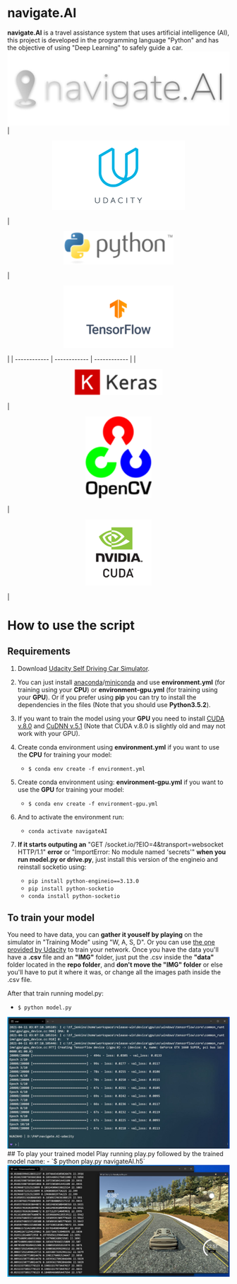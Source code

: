 # navigate.AI
**navigate.AI** is a travel assistance system that uses artificial intelligence (AI), this project is developed in the programming language "Python" and has the objective of using "Deep Learning" to safely guide a car.
<img src="images/logo.png">
| <p align="center"><img src="images/udacity.png" width="300"></p> | <p align="center"><img src="images/python.png" width="250"></p> | <p align="center"><img src="images/tensorflow.png" width="250"></p> |
| ------------ | ------------ | ------------ |
| <p align="center"><img src="images/keras.png" width="200"></p> | <p align="center"><img src="images/opencv.png" width="150"></p> | <p align="center"><img src="images/cuda.png" width="150"></p> |

# How to use the script
## Requirements
1. Download [Udacity Self Driving Car Simulator](https://github.com/udacity/self-driving-car-sim "Udacity Self Driving Car Simulator").
1. You can just install [anaconda](https://www.anaconda.com/products/individual "anaconda")/[miniconda](https://docs.conda.io/en/latest/miniconda.html "miniconda") and use **environment.yml** (for training using your **CPU**) or **environment-gpu.yml** (for training using your **GPU**). Or if you prefer using **pip** you can try to install the dependencies in the files (Note that you should use **Python3.5.2**).

1. If you want to train the model using your **GPU** you need to install [CUDA v.8.0](https://developer.nvidia.com/cuda-80-ga2-download-archive) and [CuDNN v.5.1](https://developer.nvidia.com/rdp/cudnn-archive") (Note that CUDA v.8.0 is slightly old and may not work with your GPU).

1. Create conda environment using **environment.yml** if you want to use the **CPU** for training your model:
	- `$ conda env create -f environment.yml`

1. Create conda environment using: **environment-gpu.yml** if you want to use the **GPU** for training your model:
	- `$ conda env create -f environment-gpu.yml`

1. And to activate the environment run:
	- `conda activate navigateAI`

1. **If it starts outputing an** "GET /socket.io/?EIO=4&transport=websocket HTTP/1.1" **error** or "ImportError: No module named 'secrets'" **when you run model.py or drive.py**, just install this version of the engineio and reinstall socketio using:
	- `pip install python-engineio==3.13.0`
	- `pip install python-socketio`
	- `conda install python-socketio`
	
## To train your model
You need to have data, you can **gather it youself by playing** on the simulator in "Training Mode" using "W, A, S, D". Or you can use [the one provided by Udacity](https://d17h27t6h515a5.cloudfront.net/topher/2016/December/584f6edd_data/data.zip "the one provided by Udacity") to train your network.
Once you have the data you'll have a **.csv** file and an **"IMG"** folder, just put the .csv inside the **"data"** folder located in the **repo folder**, and **don't move the "IMG" folder** or else you'll have to put it where it was, or change all the images path inside the .csv file.

After that train running model.py:
- `$ python model.py`
<img src="images/udacity1.JPG">
## To play your trained model
Play running play.py followed by the trained model name:
- `$ python play.py navigateAI.h5`
<img src="images/udacity2.JPG">